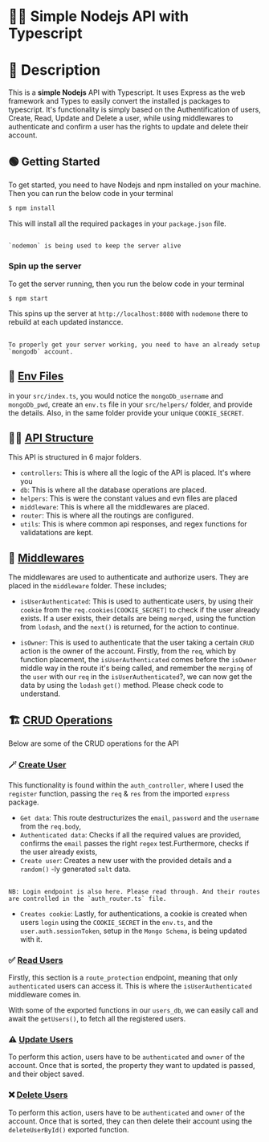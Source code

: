 # 🚀🚀 Simple Nodejs API with Typescript

# 📝 Description
This is a **simple Nodejs** API with Typescript. It uses Express as the web framework and Types to easily convert the installed js packages to typescript. It's functionality is simply based on the Authentification of users, Create, Read, Update and Delete a user, while using middlewares to authenticate and confirm a user has the rights to update and delete their account.

## 🟢 Getting Started
To get started, you need to have Nodejs and npm installed on your machine. Then you can run the below code in your terminal 
``` javascript
$ npm install
```
This will install all the required packages in your `package.json` file.

##
    `nodemon` is being used to keep the server alive

### Spin up the server
To get the server running, then you run the below code in your terminal
``` javascript
$ npm start
```

This spins up the server at `http://localhost:8080` with `nodemone` there to rebuild at each updated instancce.

##
    To properly get your server working, you need to have an already setup `mongodb` account.

## 📁 <ins> Env Files </ins>
in your `src/index.ts`, you would notice the  `mongoDb_username` and `mongoDb_pwd`, create an `env.ts` file in your `src/helpers/` folder, and provide the details. Also, in the same folder provide your unique `COOKIE_SECRET`.

## ⛓️‍💥 <ins> API Structure </ins>
This API is structured in 6 major folders.
- `controllers`: This is where all the logic of the API is placed. It's where you
- `db`: This is where all the database operations are placed.
- `helpers`: This is were the constant values and evn files are placed
- `middleware`: This is where all the middlewares are placed.
- `router`: This is where all the routings are configured.
- `utils`: This is where common api responses, and regex functions for validatations are kept.

## 🔌 <ins> Middlewares </ins>
The middlewares are used to authenticate and authorize users. They are placed in the `middleware` folder. These includes;
- `isUserAuthenticated`: This is used to authenticate users, by using their `cookie` from the `req.cookies[COOKIE_SECRET]` to check if the user already exists. If a user exists, their details are being `merge`d, using the function from `lodash`, and the `next()` is returned, for the action to continue.

- `isOwner`: This is used to authenticate that the user taking a certain `CRUD` action is the owner of the account. Firstly, from the `req`, which by function placement, the `isUserAuthenticated` comes before the `isOwner` middle way in the route it's being called, and remember the `merging` of the `user` with our `req` in the `isUserAuthenticated`?, we can now get the data by using the `lodash` `get()` method. Please check code to understand.

## 🏗️ <ins> CRUD Operations </ins>
Below are some of the CRUD operations for the API

### 🪄 <ins> Create User </ins>
This functionality is found within the `auth_controller`, where I used the `register` function, passing the `req` & `res` from the imported `express` package.
- `Get data`: This route destructurizes the `email`, `password` and the `username` from the `req.body`, 
- `Authenticated data`: Checks if all the required values are provided, confirms the `email` passes the right `regex` test.Furthermore, checks if the user already exists,
- `Create user`: Creates a new user with the provided details and a `random()` -ly generated `salt` data.


##
    NB: Login endpoint is also here. Please read through. And their routes are controlled in the `auth_router.ts` file.

- `Creates cookie`: Lastly, for authentications, a cookie is created when users `login` using the `COOKIE_SECRET` in the `env.ts`, and the `user.auth.sessionToken`, setup in the `Mongo Schema`, is being updated with it.

### ✅ <ins> Read Users </ins>
Firstly, this section is a `route_protection` endpoint, meaning that only `authenticated` users can access it. This is where the `isUserAuthenticated` middleware comes in.

With some of the exported functions in our `users_db`, we can easily call and await the `getUsers()`, to fetch all the registered users.


### ⚠️ <ins> Update Users </ins>
To perform this action, users have to be `authenticated` and `owner` of the account. Once that is sorted, the property they want to updated is passed, and their object saved.

### ❌ <ins>Delete Users</ins>
To perform this action, users have to be `authenticated` and `owner` of the account. Once that is sorted, they can then delete their account using the `deleteUserById()` exported function.